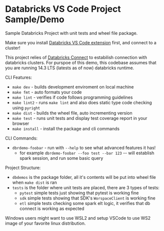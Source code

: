 # Databricks VS Code Project Sample/Demo

Sample Databricks Project with unit tests and wheel file package.

Make sure you install [Databricks VS Code extension](https://marketplace.visualstudio.com/items?itemName=databricks.databricks) first, and connect to a cluster!

This project relies of [Databricks Connect](https://docs.databricks.com/en/dev-tools/databricks-connect/python/index.html) to estabilish connection with databricks clusters. For purspoe of this demo, this codebase assumes that you are running 14.3 LTS (latests as of now) databricks runtime.

CLI Features:

- `make dev` - builds development enviroment on local machine
- `make fmt` - auto formats your code
- `make lint` - verifies if code follows programming guidelines
- `make lint2` - runs `make lint` and also does static type code checking using `pyright`
- `make dist` - builds the wheel file, auto incrementing version
- `make test` - runs unit tests and display test coverage report in your browser
- `make install` - install the package and cli commands

CLI Commands:

- `dbrdemo-foobar` - run with `--help` to see what advanced features it has!
  - for example `dbrdemo-foobar --foo test --bar 123` -- will establish spark session, and run some basic query

Project Structure:

- `dbdemos` is the package folder, all it's contents will be put into wheel file when `make dist` is ran
- `tests` is the folder where unit tests are placed, there are 3 types of tests:
  - `pytest` simple tests just showing that pytest is working fine
  - `sdk` simple tests showing that SDK's `WorspaceClient` is working fine
  - `etl` simple tests checking some spark elt logic, it verifies that db connect is working as expected
  
Windows users might want to use WSL2 and setup VSCode to use WS2 image of your favorite linux distribution.
